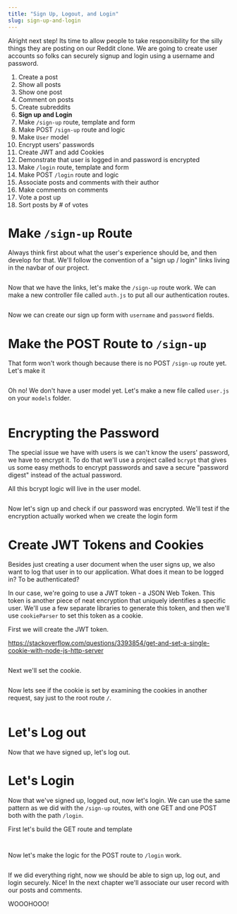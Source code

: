 ```yaml
---
title: "Sign Up, Logout, and Login"
slug: sign-up-and-login
---
```


Alright next step! Its time to allow people to take responsibility for the silly things they are posting on our Reddit clone. We are going to create user accounts so folks can securely signup and login using a username and password.

1. Create a post
1. Show all posts
1. Show one post
1. Comment on posts
1. Create subreddits
1. **Sign up and Login**
  1. Make `/sign-up` route, template and form
  1. Make POST `/sign-up` route and logic
  1. Make `User` model
  1. Encrypt users' passwords
  1. Create JWT and add Cookies
  1. Demonstrate that user is logged in and password is encrypted
  1. Make `/login` route, template and form
  1. Make POST `/login` route and logic
1. Associate posts and comments with their author
1. Make comments on comments
1. Vote a post up
1. Sort posts by # of votes

# Make `/sign-up` Route

Always think first about what the user's experience should be, and then develop for that. We'll follow the convention of a "sign up / login" links living in the navbar of our project.

```html
```

Now that we have the links, let's make the `/sign-up` route work. We can make a new controller file called `auth.js` to put all our authentication routes.

```js

```

Now we can create our sign up form with `username` and `password` fields.

# Make the POST Route to `/sign-up`

That form won't work though because there is no POST `/sign-up` route yet. Let's make it

```js

```

Oh no! We don't have a user model yet. Let's make a new file called `user.js` on your `models` folder.

```js

```

# Encrypting the Password

The special issue we have with users is we can't know the users' password, we have to encrypt it. To do that we'll use a project called `bcrypt` that gives us some easy methods to encrypt passwords and save a secure "password digest" instead of the actual password.

All this bcrypt logic will live in the user model.

```js

```

Now let's sign up and check if our password was encrypted. We'll test if the encryption actually worked when we create the login form

# Create JWT Tokens and Cookies

Besides just creating a user document when the user signs up, we also want to log that user in to our application. What does it mean to be logged in? To be authenticated?

In our case, we're going to use a JWT token - a JSON Web Token. This token is another piece of neat encryption that uniquely identifies a specific user. We'll use a few separate libraries to generate this token, and then we'll use `cookieParser` to set this token as a cookie.

First we will create the JWT token.

https://stackoverflow.com/questions/3393854/get-and-set-a-single-cookie-with-node-js-http-server

```js

```

Next we'll set the cookie.

```js

```

Now lets see if the cookie is set by examining the cookies in another request, say just to the root route `/`.

```js

```

# Let's Log out

Now that we have signed up, let's log out.

# Let's Login

Now that we've signed up, logged out, now let's login. We can use the same pattern as we did with the `/sign-up` routes, with one GET and one POST both with the path `/login`.

First let's build the GET route and template

```js

```

```html

```

Now let's make the logic for the POST route to `/login` work.

```js

```

If we did everything right, now we should be able to sign up, log out, and login securely. Nice! In the next chapter we'll associate our user record with our posts and comments.

WOOOHOOO!
